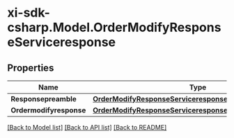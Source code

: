 # xi-sdk-csharp.Model.OrderModifyResponseServiceresponse

## Properties

Name | Type | Description | Notes
------------ | ------------- | ------------- | -------------
**Responsepreamble** | [**OrderModifyResponseServiceresponseResponsepreamble**](OrderModifyResponseServiceresponseResponsepreamble.md) |  | [optional] 
**Ordermodifyresponse** | [**OrderModifyResponseServiceresponseOrdermodifyresponse**](OrderModifyResponseServiceresponseOrdermodifyresponse.md) |  | [optional] 

[[Back to Model list]](../README.md#documentation-for-models) [[Back to API list]](../README.md#documentation-for-api-endpoints) [[Back to README]](../README.md)


